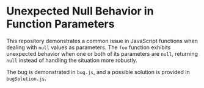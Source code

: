 # Unexpected Null Behavior in Function Parameters

This repository demonstrates a common issue in JavaScript functions when dealing with `null` values as parameters. The `foo` function exhibits unexpected behavior when one or both of its parameters are `null`, returning `null` instead of handling the situation more robustly.

The bug is demonstrated in `bug.js`, and a possible solution is provided in `bugSolution.js`.